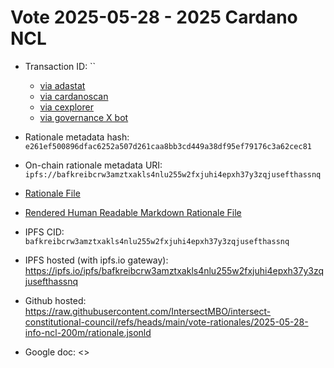 
# Vote 2025-05-28 - 2025 Cardano NCL

- Transaction ID: ``
  - [via adastat](https://adastat.net/transactions/)
  - [via cardanoscan](https://cardanoscan.io/vote/)
  - [via cexplorer](https://cexplorer.io/tx//governance#data)
  - [via governance X bot](https://x.com/GovActions/status/191592961617981946)

- Rationale metadata hash: `e261ef500896dfac6252a507d261caa8bb3cd449a38df95ef79176c3a62cec81`
- On-chain rationale metadata URI: `ipfs://bafkreibcrw3amztxakls4nlu255w2fxjuhi4epxh37y3zqjusefthassnq`

- [Rationale File](./rationale.jsonld)
- [Rendered Human Readable Markdown Rationale File](./rationale.jsonld.md)

- IPFS CID: `bafkreibcrw3amztxakls4nlu255w2fxjuhi4epxh37y3zqjusefthassnq`
- IPFS hosted (with ipfs.io gateway): <https://ipfs.io/ipfs/bafkreibcrw3amztxakls4nlu255w2fxjuhi4epxh37y3zqjusefthassnq>

- Github hosted: <https://raw.githubusercontent.com/IntersectMBO/intersect-constitutional-council/refs/heads/main/vote-rationales/2025-05-28-info-ncl-200m/rationale.jsonld>
- Google doc: <>
